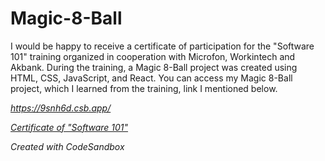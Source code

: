 # Magic-8-Ball

I would be happy to receive a certificate of participation for the "Software 101" training organized in cooperation with Microfon, Workintech and Akbank.
During the training, a Magic 8-Ball project was created using HTML, CSS, JavaScript, and React.
You can access my Magic 8-Ball project, which I learned from the training, link I mentioned below.

*https://9snh6d.csb.app/*

*[Certificate of "Software 101"](https://microfon.co/ogrenci/sertifika?cert=yazilim-101)*

*Created with CodeSandbox*
